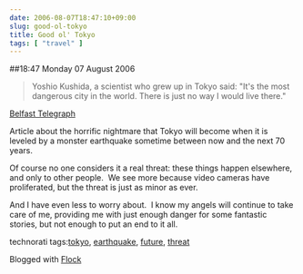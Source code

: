```yaml
---
date: 2006-08-07T18:47:10+09:00
slug: good-ol-tokyo
title: Good ol' Tokyo
tags: [ "travel" ]
---
```


##18:47 Monday 07 August 2006

> Yoshio Kushida, a scientist who grew up in Tokyo said: "It's the most dangerous city in the world. There is just no way I would live there."

[Belfast Telegraph](http://www.belfasttelegraph.co.uk/news/story.jsp?story=603087)





Article about the horrific nightmare that Tokyo will become when it is leveled by a monster earthquake sometime between now and the next 70 years.





Of course no one considers it a real threat: these things happen elsewhere, and only to other people.  We see more because video cameras have proliferated, but the threat is just as minor as ever.





And I have even less to worry about.  I know my angels will continue to take care of me, providing me with just enough danger for some fantastic stories, but not enough to put an end to it all.  







technorati tags:[tokyo](http://technorati.com/tag/tokyo), [earthquake](http://technorati.com/tag/earthquake), [future](http://technorati.com/tag/future), [threat](http://technorati.com/tag/threat)

Blogged with [Flock](http://www.flock.com)
